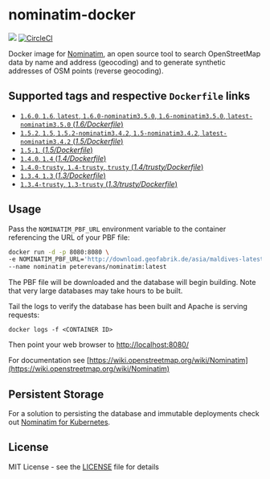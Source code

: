 # nominatim-docker
[![](https://images.microbadger.com/badges/image/peterevans/nominatim.svg)](https://microbadger.com/images/peterevans/nominatim)
[![CircleCI](https://circleci.com/gh/peter-evans/nominatim-docker/tree/master.svg?style=svg)](https://circleci.com/gh/peter-evans/nominatim-docker/tree/master)

Docker image for [Nominatim](https://github.com/openstreetmap/Nominatim), an open source tool to search OpenStreetMap data by name and address (geocoding) and to generate synthetic addresses of OSM points (reverse geocoding).

## Supported tags and respective `Dockerfile` links

- [`1.6.0`, `1.6`, `latest`, `1.6.0-nominatim3.5.0`, `1.6-nominatim3.5.0`, `latest-nominatim3.5.0`  (*1.6/Dockerfile*)](https://github.com/peter-evans/nominatim-docker/tree/v1.6.0)
- [`1.5.2`, `1.5`, `1.5.2-nominatim3.4.2`, `1.5-nominatim3.4.2`, `latest-nominatim3.4.2`  (*1.5/Dockerfile*)](https://github.com/peter-evans/nominatim-docker/tree/v1.5.2)
- [`1.5.1`,  (*1.5/Dockerfile*)](https://github.com/peter-evans/nominatim-docker/tree/v1.5.1)
- [`1.4.0`, `1.4` (*1.4/Dockerfile*)](https://github.com/peter-evans/nominatim-docker/tree/v1.4.0)
- [`1.4.0-trusty`, `1.4-trusty`, `trusty`  (*1.4/trusty/Dockerfile*)](https://github.com/peter-evans/nominatim-docker/tree/v1.4.0/trusty)
- [`1.3.4`, `1.3` (*1.3/Dockerfile*)](https://github.com/peter-evans/nominatim-docker/tree/v1.3.4)
- [`1.3.4-trusty`, `1.3-trusty` (*1.3/trusty/Dockerfile*)](https://github.com/peter-evans/nominatim-docker/tree/v1.3.4/trusty)

## Usage
Pass the `NOMINATIM_PBF_URL` environment variable to the container referencing the URL of your PBF file:

```bash
docker run -d -p 8080:8080 \
-e NOMINATIM_PBF_URL='http://download.geofabrik.de/asia/maldives-latest.osm.pbf' \
--name nominatim peterevans/nominatim:latest
```
The PBF file will be downloaded and the database will begin building. Note that very large databases may take hours to be built.

Tail the logs to verify the database has been built and Apache is serving requests:
```
docker logs -f <CONTAINER ID>
```
Then point your web browser to [http://localhost:8080/](http://localhost:8080/)

For documentation see [https://wiki.openstreetmap.org/wiki/Nominatim](https://wiki.openstreetmap.org/wiki/Nominatim)

## Persistent Storage
For a solution to persisting the database and immutable deployments check out [Nominatim for Kubernetes](https://github.com/peter-evans/nominatim-k8s).

## License

MIT License - see the [LICENSE](LICENSE) file for details
